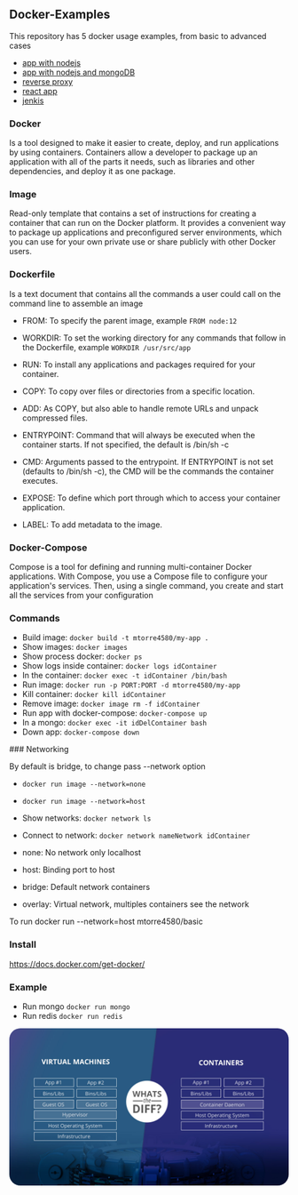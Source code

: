 ## Docker-Examples

This repository has 5 docker usage examples, from basic to advanced cases

- [app with nodejs](https://github.com/mtorre4580/docker-examples/blob/master/basic)
- [app with nodejs and mongoDB](https://github.com/mtorre4580/docker-examples/blob/master/intermedium)
- [reverse proxy](https://github.com/mtorre4580/docker-examples/blob/master/advanced)
- [react app](https://github.com/mtorre4580/docker-examples/tree/master/extras)
- [jenkis](https://github.com/mtorre4580/docker-examples/tree/master/extras)

### Docker

Is a tool designed to make it easier to create, deploy, and run applications by using containers. Containers allow a developer to package up an application with all of the parts it needs, such as libraries and other dependencies, and deploy it as one package. 

### Image
Read-only template that contains a set of instructions for creating a container that can run on the Docker platform. It provides a convenient way to package up applications and preconfigured server environments, which you can use for your own private use or share publicly with other Docker users.

### Dockerfile
Is a text document that contains all the commands a user could call on the command line to assemble an image

- FROM: To specify the parent image, example `FROM node:12`

- WORKDIR: To set the working directory for any commands that follow in the Dockerfile, example `WORKDIR /usr/src/app`

- RUN: To install any applications and packages required for your container.

- COPY: To copy over files or directories from a specific location.

- ADD: As COPY, but also able to handle remote URLs and unpack compressed files.

- ENTRYPOINT: Command that will always be executed when the container starts. If not specified, the default is /bin/sh -c

- CMD: Arguments passed to the entrypoint. If ENTRYPOINT is not set (defaults to /bin/sh -c), the CMD will be the commands the container executes.

- EXPOSE: To define which port through which to access your container application.

- LABEL: To add metadata to the image.

### Docker-Compose
Compose is a tool for defining and running multi-container Docker applications. With Compose, you use a Compose file to 
configure your application's services. Then, using a single command, you create and start all the services from your configuration

### Commands

- Build image: `docker build -t mtorre4580/my-app .`
- Show images: `docker images`
- Show process docker: `docker ps`
- Show logs inside container: `docker logs idContainer`
- In the container: `docker exec -t idContainer /bin/bash`
- Run image: `docker run -p PORT:PORT -d mtorre4580/my-app`
- Kill container: `docker kill idContainer`
- Remove image: `docker image rm -f idContainer`
- Run app with docker-compose: `docker-compose up`
- In a mongo: `docker exec -it idDelContainer bash`
- Down app: `docker-compose down`

### Networking

By default is bridge, to change pass --network option

- `docker run image --network=none`
- `docker run image --network=host`

- Show networks: `docker network ls`
- Connect to network: `docker network nameNetwork idContainer`

- none: No network only localhost
- host: Binding port to host
- bridge: Default network containers
- overlay: Virtual network, multiples containers see the network

To run docker run --network=host  mtorre4580/basic

### Install

https://docs.docker.com/get-docker/

### Example

- Run mongo `docker run mongo`
- Run redis `docker run redis`

<div style="text-align:center;margin:auto">
    <img src="docker-vs-vm.jpg"  style="border-radius: 20px" />
</div>
